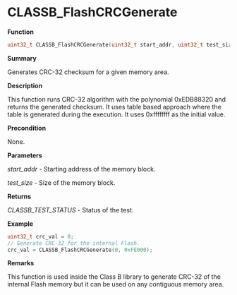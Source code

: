 # CLASSB_FlashCRCGenerate
**Function**

```c
uint32_t CLASSB_FlashCRCGenerate(uint32_t start_addr, uint32_t test_size);
```

**Summary**

Generates CRC-32 checksum for a given memory area.

**Description**

This function runs CRC-32 algorithm with the polynomial 0xEDB88320 and returns the generated checksum.
It uses table based approach where the table is generated during the execution. It uses 0xffffffff as the initial value.

**Precondition**

None.

**Parameters**

*start_addr* - Starting address of the memory block.

*test_size* - Size of the memory block.

**Returns**

*CLASSB_TEST_STATUS* - Status of the test.

**Example**

```c
uint32_t crc_val = 0;
// Generate CRC-32 for the internal Flash.
crc_val = CLASSB_FlashCRCGenerate(0, 0xFE000);
```

**Remarks**

This function is used inside the Class B library to generate CRC-32 of the internal Flash memory but
it can be used on any contiguous memory area.

